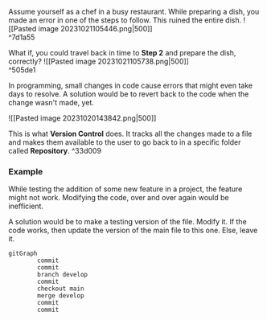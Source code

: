 Assume yourself as a chef in a busy restaurant. While preparing a dish, you made an error in one of the steps to follow. This ruined the entire dish.
![[Pasted image 20231021105446.png|500]]
<br> ^7d1a55

What if, you could travel back in time to **Step 2** and prepare the dish, correctly?
![[Pasted image 20231021105738.png|500]]
<br> ^505de1

In programming, small changes in code cause errors that might even take days to resolve. A solution would be to revert back to the code when the change wasn't made, yet.

![[Pasted image 20231020143842.png|500]]


This is what **Version Control** does. It tracks all the changes made to a file and makes them available to the user to go back to in a specific folder called **Repository**. ^33d009

### Example
While testing the addition of some new feature in a project, the feature might not work. Modifying the code, over and over again would be inefficient. 

A solution would be to make a testing version of the file. Modify it. If the code works, then update the version of the main file to this one. Else, leave it. 

```mermaid
gitGraph
        commit
        commit
        branch develop
        commit
        checkout main
        merge develop
        commit
        commit
```

